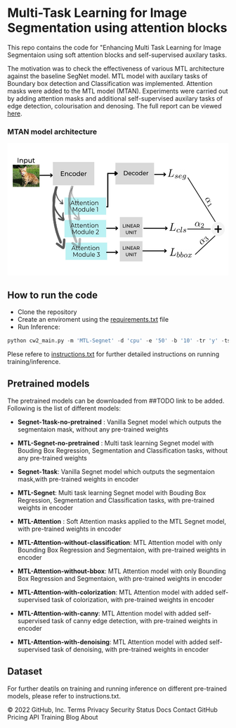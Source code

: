 # Multi-Task Learning for Image Segmentation using attention blocks

This repo contains the code for "Enhancing Multi Task Learning for Image Segmentaion using soft attention blocks and self-supervised auxilary tasks.  <br>

The motivation was to check the effectiveness of various MTL architecture against the baseline SegNet model. MTL model with auxilary tasks of Boundary box detection and Classification was implemented. Attention masks were added to the MTL model (MTAN). Experiments were carried out by adding attention masks and additional self-supervised auxilary tasks of edge detection, colourisation and denosing. The full report can be viewed [here](https://github.com/SulakshanaChakraborty/Multi-Task-Learning/blob/main/MTL-Report.pdf).

### MTAN model architecture
<p>
<img src="MTAN.jpeg" alt="drawing" width="600" height = "300"/>
</p>

## How to run the code

* Clone the repository
* Create an enviroment using the [requirements.txt](https://github.com/SulakshanaChakraborty/Multi-Task-Learning/blob/main/requirements.txt) file
* Run Inference:

```python 
python cw2_main.py -m 'MTL-Segnet' -d 'cpu' -e '50' -b '10' -tr 'y' -ts 'n'
```
Plese refere to [instructions.txt](https://github.com/SulakshanaChakraborty/Multi-Task-Learning/blob/main/Instructions.txt) for further detailed instructions on running training/inference.

## Pretrained models

The pretrained models can be downloaded from ##TODO link to be added. Following is the list of different models:

* **Segnet-1task-no-pretrained** : Vanilla Segnet model which outputs the segmentaion mask, without any pre-trained weights

* **MTL-Segnet-no-pretrained** : Multi task learning Segnet model with Bouding Box Regression, Segmentation and Classification tasks, without any pre-trained weights

* **Segnet-1task**: Vanilla Segnet model which outputs the segmentaion mask,with pre-trained weights in encoder

* **MTL-Segnet**: Multi task learning Segnet model with Bouding Box Regression, Segmentation and Classification tasks, with pre-trained weights in encoder

* **MTL-Attention** : Soft Attention masks applied to the MTL Segnet model, with pre-trained weights in encoder

* **MTL-Attention-without-classification**: MTL Attention model with only Bounding Box Regression and Segmentaion, with pre-trained weights in encoder

* **MTL-Attention-without-bbox**: MTL Attention model with only Bounding Box Regression and Segmentaion, with pre-trained weights in encoder

* **MTL-Attention-with-colorization**: MTL Attention model with added self-supervised task of colorization, with pre-trained weights in encoder

* **MTL-Attention-with-canny**: MTL Attention model with added self-supervised task of canny edge detection, with pre-trained weights in encoder

* **MTL-Attention-with-denoising**: MTL Attention model with added self-supervised task of denoising, with pre-trained weights in encoder

## Dataset

For further deatils on training and running inference on different pre-trained models, please refer to instructions.txt.





© 2022 GitHub, Inc.
Terms
Privacy
Security
Status
Docs
Contact GitHub
Pricing
API
Training
Blog
About

